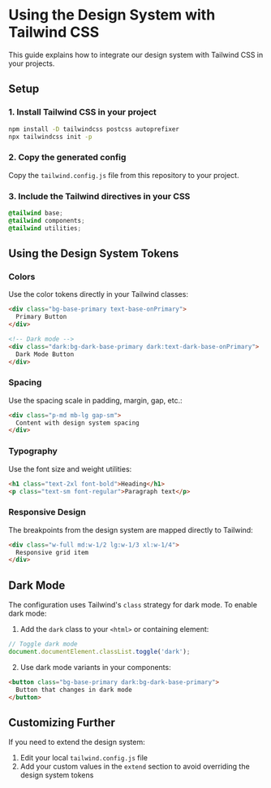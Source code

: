 # Using the Design System with Tailwind CSS

This guide explains how to integrate our design system with Tailwind CSS in your projects.

## Setup

### 1. Install Tailwind CSS in your project

```bash
npm install -D tailwindcss postcss autoprefixer
npx tailwindcss init -p
```

### 2. Copy the generated config

Copy the `tailwind.config.js` file from this repository to your project.

### 3. Include the Tailwind directives in your CSS

```css
@tailwind base;
@tailwind components;
@tailwind utilities;
```

## Using the Design System Tokens

### Colors

Use the color tokens directly in your Tailwind classes:

```html
<div class="bg-base-primary text-base-onPrimary">
  Primary Button
</div>

<!-- Dark mode -->
<div class="dark:bg-dark-base-primary dark:text-dark-base-onPrimary">
  Dark Mode Button
</div>
```

### Spacing

Use the spacing scale in padding, margin, gap, etc.:

```html
<div class="p-md mb-lg gap-sm">
  Content with design system spacing
</div>
```

### Typography

Use the font size and weight utilities:

```html
<h1 class="text-2xl font-bold">Heading</h1>
<p class="text-sm font-regular">Paragraph text</p>
```

### Responsive Design

The breakpoints from the design system are mapped directly to Tailwind:

```html
<div class="w-full md:w-1/2 lg:w-1/3 xl:w-1/4">
  Responsive grid item
</div>
```

## Dark Mode

The configuration uses Tailwind's `class` strategy for dark mode. To enable dark mode:

1. Add the `dark` class to your `<html>` or containing element:

```javascript
// Toggle dark mode
document.documentElement.classList.toggle('dark');
```

2. Use dark mode variants in your components:

```html
<button class="bg-base-primary dark:bg-dark-base-primary">
  Button that changes in dark mode
</button>
```

## Customizing Further

If you need to extend the design system:

1. Edit your local `tailwind.config.js` file
2. Add your custom values in the `extend` section to avoid overriding the design system tokens
